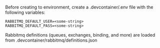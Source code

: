 Before creating to environment, create a .devcontainer/.env file with the following variables:
```env
RABBITMQ_DEFAULT_USER=<some-string> 
RABBITMQ_DEFAULT_PASS=<some-string>
```
Rabbitmq definitions (queues, exchanges, binding, and more) are loaded from .devcontainer/rabbitmq/definitions.json
